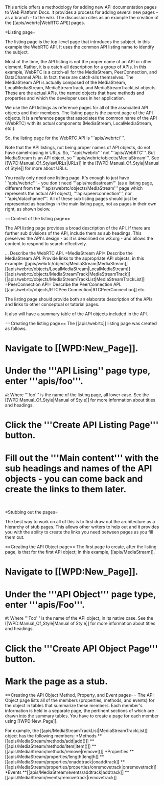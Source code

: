 This article offers a methodology for adding new API documentation pages to Web Platform Docs. It provides a process for adding several new pages -  as a branch - to the wiki. The discussion cites as an example the creation of  the [[apis/webrtc|WebRTC API]] pages.

=Listing page=

The listing page is the top-level page that introduces the subject, in this example the WebRTC API. It uses the common API listing name to identify the subject.

Most of the time, the API listing is not the proper name of an API or other element. Rather, it is a catch-all description for a group of APIs. In this example, WebRTC is a catch-all for the MediaStream, PeerConnection, and DataChannel APIs. In fact, these are catch-alls themselves. The MediaStream API is actually composed of the MediaStream, LocalMediaStream, MediaStreamTrack, and MediaStreamTrackList objects. These are the actual APIs, the named objects that have methods and properties and which the developer uses in her application.

We use the API listings as reference pages for all of the associated API objects and their members. The listing page is the parent page of the API objects. It is a reference page that associates the common name of the API (WebRTC) with its actual components (MediaStream, LocalMediaStream, etc.).

So, the listing page for the WebRTC API is '''apis/webrtc/'''.

Note that the API listings, not being proper names of API objects, do not have camel-casing in URLs. So, '''apis/webrtc''' not '''apis/WebRTC'''. But MediaStream is an API object, so '''apis/webrtc/objects/MediaStream'''. See [[WPD:Manual_Of_Style#URLs|URLs]] in the [[WPD:Manual_Of_Style|Manual of Style]] for more about URLs.

You really only need one listing page. It's enough to just have '''apis/webrtc''' - you don't need '''apis/mediastream''' (as a listing page, different from the '''apis/webrtc/objects/MediaStream''' page which represents the actual API object), '''apis/peerconnection''', nor '''apis/datachannel'''. All of these sub listing pages should just be represented as headings in the main listing page, not as pages in their own right, as shown below.

==Content of the listing page==

The API listing page provides a broad description of the API. If there are further sub divisions of the API, include them as sub headings. This preserves the API's design - as it is described on w3.org - and allows the content to respond to search effectively.

 <nowiki>
<title>WebRTC API</title>
...
Describe the WebRTC API.
=MediaStream API=
Describe the MediaStream API. Provide links to the appropriate API objects, in this example:
        [[apis/webrtc/objects/MediaStream|MediaStream]]
        [[apis/webrtc/objects/LocalMediaStream|LocalMediaStream]]
        [[apis/webrtc/objects/MediaStreamTrack|MediaStreamTrack]]
        [[apis/webrtc/objects/MediaStreamTrackList|MediaStreamTrackList]]
=PeerConnection API=
 Describe the PeerConnection API.
        [[apis/webrtc/objects/RTCPeerConnection|RTCPeerConnection]]
    etc.</nowiki>

The listing page should provide both an elaborate description of the APIs and links to other conceptual or tutorial pages.

It also will have a summary table of the API objects included in the API.


==Creating the listing page==
The [[apis/webrtc]] listing page was created as follows.
# Navigate to [[WPD:New_Page]].
# Under the '''API Lising'' page type, enter '''apis/foo'''.
#: Where '''foo''' is the name of the listing page, all lower case. See the [[WPD:Manual_Of_Style|Manual of Style]] for more information about titles and headings.
# Click the '''Create API Listing Page''' button.
# Fill out the '''Main content''' with the sub headings and names of the API objects - you can come back and create the links to them later.
&nbsp;

=Stubbing out the pages=

The best way to work on all of this is to first draw out the architecture as a hierarchy of stub pages. This allows other writers to help out and it provides you with the ability to create the links you need between pages as you fill them out.

==Creating the API Object page==
The first page to create, after the listing page, is that for the first API object; in this example, [[apis/MediaStream]].
# Navigate to [[WPD:New_Page]].
# Under the '''API Object''' page type, enter '''apis/Foo'''.
#: Where '''Foo''' is the name of the API object, in its native case. See the [[WPD:Manual_Of_Style|Manual of Style]] for more information about titles and headings.
# Click the '''Create API Object Page''' button.
# Mark the page as a stub.

==Creating the API Object Method, Property, and Event pages==
The API Object page lists all of the members (properties, methods, and events) for the object in tables that summarize these members. Each member's information is held in a separate page, the pertinent sections of which are drawn into the summary tables. You have to create a page for each member using [[WPD:New_Page]].

For example, the [[apis/MediaStreamTrackList|MediaStreamTrackList]] object has the following members:
*Methods
**[[apis/MediaStream/methods/add|add()]]
**[[apis/MediaStream/methods/item|item()]]
**[[apis/MediaStream/methods/remove|remove()]]
*Properties
**[[apis/MediaStream/properties/length|length]]
**[[apis/MediaStream/properties/onaddtrack|onaddtrack]]
**[[apis/MediaStream/properties/properties/onremovetrack|onremovetrack]]
*Events
**[[apis/MediaStream/events/addtrack|addtrack]]
**[[apis/MediaStream/events/removetrack|removetrack]]